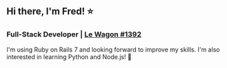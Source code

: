 ## Hi there, I'm Fred! ⭐
### Full-Stack Developer | [Le Wagon #1392](https://github.com/lewagon)
I'm using Ruby on Rails 7 and looking forward to improve my skills. I'm also interested in learning Python and Node.js! 🤞 

<!--
**fregent/fregent** is a ✨ _special_ ✨ repository because its `README.md` (this file) appears on your GitHub profile.

Here are some ideas to get you started:

- 🔭 I’m currently working on ...
- 🌱 I’m currently learning ...
- 👯 I’m looking to collaborate on ...
- 🤔 I’m looking for help with ...
- 💬 Ask me about ...
- 📫 How to reach me: ...
- 😄 Pronouns: ...
- ⚡ Fun fact: ...
-->
